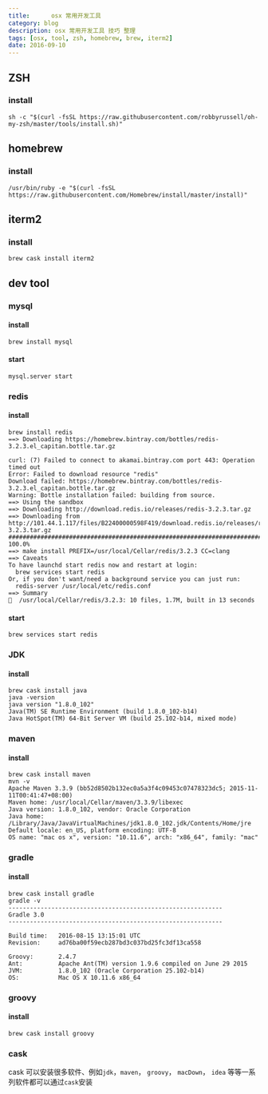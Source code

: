 ```yaml
---
title:      osx 常用开发工具
category: blog
description: osx 常用开发工具 技巧 整理
tags: [osx, tool, zsh, homebrew, brew, iterm2]
date: 2016-09-10
---
```



## ZSH
### install
    sh -c "$(curl -fsSL https://raw.githubusercontent.com/robbyrussell/oh-my-zsh/master/tools/install.sh)"

## homebrew
### install
    /usr/bin/ruby -e "$(curl -fsSL https://raw.githubusercontent.com/Homebrew/install/master/install)"

## iterm2
### install
    brew cask install iterm2

## dev tool
### mysql
#### install
    brew install mysql
#### start
    mysql.server start
    
### redis
#### install
    brew install redis
    ==> Downloading https://homebrew.bintray.com/bottles/redis-3.2.3.el_capitan.bottle.tar.gz

    curl: (7) Failed to connect to akamai.bintray.com port 443: Operation timed out
    Error: Failed to download resource "redis"
    Download failed: https://homebrew.bintray.com/bottles/redis-3.2.3.el_capitan.bottle.tar.gz
    Warning: Bottle installation failed: building from source.
    ==> Using the sandbox
    ==> Downloading http://download.redis.io/releases/redis-3.2.3.tar.gz
    ==> Downloading from http://101.44.1.117/files/B22400000598F419/download.redis.io/releases/redis-3.2.3.tar.gz
    ######################################################################## 100.0%
    ==> make install PREFIX=/usr/local/Cellar/redis/3.2.3 CC=clang
    ==> Caveats
    To have launchd start redis now and restart at login:
      brew services start redis
    Or, if you don't want/need a background service you can just run:
      redis-server /usr/local/etc/redis.conf
    ==> Summary
    🍺  /usr/local/Cellar/redis/3.2.3: 10 files, 1.7M, built in 13 seconds
    
#### start
    brew services start redis

### JDK
#### install
    brew cask install java
    java -version
    java version "1.8.0_102"
    Java(TM) SE Runtime Environment (build 1.8.0_102-b14)
    Java HotSpot(TM) 64-Bit Server VM (build 25.102-b14, mixed mode)

### maven
#### install
    brew cask install maven
    mvn -v
    Apache Maven 3.3.9 (bb52d8502b132ec0a5a3f4c09453c07478323dc5; 2015-11-11T00:41:47+08:00)
    Maven home: /usr/local/Cellar/maven/3.3.9/libexec
    Java version: 1.8.0_102, vendor: Oracle Corporation
    Java home: /Library/Java/JavaVirtualMachines/jdk1.8.0_102.jdk/Contents/Home/jre
    Default locale: en_US, platform encoding: UTF-8
    OS name: "mac os x", version: "10.11.6", arch: "x86_64", family: "mac"

### gradle
#### install
    brew cask install gradle
    gradle -v
    ------------------------------------------------------------
    Gradle 3.0
    ------------------------------------------------------------

    Build time:   2016-08-15 13:15:01 UTC
    Revision:     ad76ba00f59ecb287bd3c037bd25fc3df13ca558

    Groovy:       2.4.7
    Ant:          Apache Ant(TM) version 1.9.6 compiled on June 29 2015
    JVM:          1.8.0_102 (Oracle Corporation 25.102-b14)
    OS:           Mac OS X 10.11.6 x86_64

### groovy
#### install
    brew cask install groovy
    
### cask
cask 可以安装很多软件、例如`jdk`，`maven`， `groovy`， `macDown`， `idea` 等等一系列软件都可以通过`cask`安装
